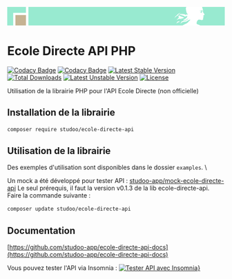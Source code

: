 ![separe](https://github.com/studoo-app/.github/blob/main/profile/studoo-banner-logo.png)
# Ecole Directe API PHP

[![Codacy Badge](https://app.codacy.com/project/badge/Grade/6cfa6012130e40b085d49f0f5ec65758)](https://www.codacy.com/gh/studoo-app/ecole-directe-api/dashboard?utm_source=github.com&amp;utm_medium=referral&amp;utm_content=studoo-app/ecole-directe-api&amp;utm_campaign=Badge_Grade) [![Codacy Badge](https://app.codacy.com/project/badge/Coverage/6cfa6012130e40b085d49f0f5ec65758)](https://app.codacy.com/gh/studoo-app/ecole-directe-api/dashboard?utm_source=gh&utm_medium=referral&utm_content=&utm_campaign=Badge_coverage) [![Latest Stable Version](https://poser.pugx.org/studoo/ecole-directe-api/v)](//packagist.org/packages/studoo/ecole-directe-api) [![Total Downloads](https://poser.pugx.org/studoo/ecole-directe-api/downloads)](//packagist.org/packages/studoo/ecole-directe-api) [![Latest Unstable Version](https://poser.pugx.org/studoo/ecole-directe-api/v/unstable)](//packagist.org/packages/studoo/ecole-directe-api) [![License](https://poser.pugx.org/studoo/ecole-directe-api/license)](//packagist.org/packages/studoo/ecole-directe-api)

Utilisation de la librairie PHP pour l'API Ecole Directe (non officielle)

## Installation de la librairie

```bash
composer require studoo/ecole-directe-api
```

## Utilisation de la librairie

Des exemples d'utilisation sont disponibles dans le dossier `examples`. \

Un mock a été développé pour tester API : [studoo-app/mock-ecole-directe-api](https://github.com/studoo-app/mock-ecole-directe-api)
Le seul prérequis, il faut la version v0.1.3 de la lib ecole-directe-api. Faire la commande suivante :

```bash
composer update studoo/ecole-directe-api
```

## Documentation

[https://github.com/studoo-app/ecole-directe-api-docs](https://github.com/studoo-app/ecole-directe-api-docs)

Vous pouvez tester l'API via Insomnia : 
[![Tester API avec Insomnia}](https://insomnia.rest/images/run.svg)](https://insomnia.rest/run/?label=Ecole%20Directe%20API&uri=https%3A%2F%2Fraw.githubusercontent.com%2Fstudoo-app%2Fapi-ecole-directe%2Fmain%2FInsomnia.json)
